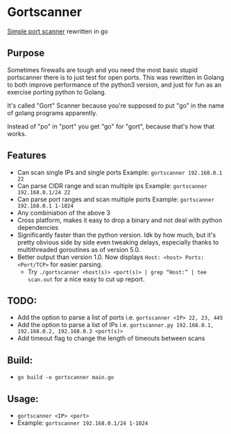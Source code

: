 # Gortscanner
[Simple port scanner](https://github.com/3ndG4me/Simple-Port-Scanner) rewritten in go


## Purpose
Sometimes firewalls are tough and you need the most basic stupid portscanner there is to just test for open ports. This was rewritten in Golang to both improve performance of the python3 version, and just for fun as an exercise porting python to Golang.

It's called "Gort" Scanner because you're supposed to put "go" in the name of golang programs apparently. 

Instead of "po" in "port" you get "go" for "gort", because that's how that works.

## Features
- Can scan single IPs and single ports Example: `gortscanner 192.168.0.1 22`
- Can parse CIDR range and scan multiple ips Example: `gortscanner 192.168.0.1/24 22`
- Can parse port ranges and scan multiple ports Example: `gortscanner 192.168.0.1 1-1024`
- Any combiniation of the above 3
- Cross platform, makes it easy to drop a binary and not deal with python dependencies
- Significantly faster than the python version. Idk by how much, but it's pretty obvious side by side even tweaking delays, especially thanks to multithreaded goroutines as of version 5.0.
- Better output than version 1.0. Now displays `Host: <host> Ports: <Port/TCP>` for easier parsing.
    - Try `./gortscanner <host(s)> <port(s)> | grep “Host:” | tee scan.out` for a nice easy to cut up report.

## TODO:
- Add the option to parse a list of ports i.e. `gortscanner <IP> 22, 23, 445`
- Add the option to parse a list of IPs i.e. `gortscanner.py 192.168.0.1, 192.168.0.2, 192.168.0.3 <port(s)>`
- Add timeout flag to change the length of timeouts between scans


## Build:
- `go build -o gortscanner main.go`

## Usage:
- `gortscanner <IP> <port>`
- Example: `gortscanner 192.168.0.1/24 1-1024`



